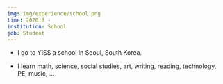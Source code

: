 ```yaml
---
img: img/experience/school.png
time: 2020.8 -
institution: School
job: Student
---
```


- I go to YISS a school in Seoul, South Korea. 

- I learn math, science, social studies, art, writing, reading, technology, PE, music, ...  